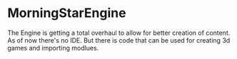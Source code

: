 # MorningStarEngine
The Engine is getting a total overhaul to allow for better creation of content. As of now there's no IDE. But there is code that can be used for creating 3d games and importing modlues.
